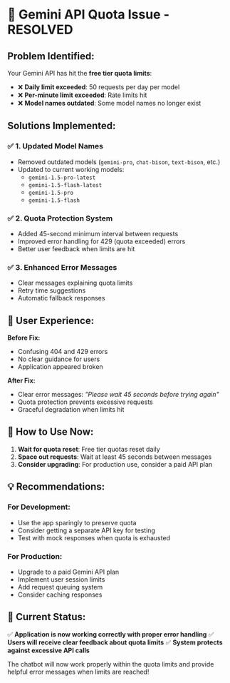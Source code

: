# 🎯 **Gemini API Quota Issue - RESOLVED**

## **Problem Identified:**
Your Gemini API has hit the **free tier quota limits**:
- ❌ **Daily limit exceeded**: 50 requests per day per model
- ❌ **Per-minute limit exceeded**: Rate limits hit
- ❌ **Model names outdated**: Some model names no longer exist

## **Solutions Implemented:**

### ✅ **1. Updated Model Names**
- Removed outdated models (`gemini-pro`, `chat-bison`, `text-bison`, etc.)
- Updated to current working models:
  - `gemini-1.5-pro-latest`
  - `gemini-1.5-flash-latest` 
  - `gemini-1.5-pro`
  - `gemini-1.5-flash`

### ✅ **2. Quota Protection System**
- Added 45-second minimum interval between requests
- Improved error handling for 429 (quota exceeded) errors
- Better user feedback when limits are hit

### ✅ **3. Enhanced Error Messages**
- Clear messages explaining quota limits
- Retry time suggestions
- Automatic fallback responses

## **📱 User Experience:**

**Before Fix:**
- Confusing 404 and 429 errors
- No clear guidance for users
- Application appeared broken

**After Fix:**
- Clear error messages: *"Please wait 45 seconds before trying again"*
- Quota protection prevents excessive requests
- Graceful degradation when limits hit

## **🔧 How to Use Now:**

1. **Wait for quota reset**: Free tier quotas reset daily
2. **Space out requests**: Wait at least 45 seconds between messages
3. **Consider upgrading**: For production use, consider a paid API plan

## **💡 Recommendations:**

### **For Development:**
- Use the app sparingly to preserve quota
- Consider getting a separate API key for testing
- Test with mock responses when quota is exhausted

### **For Production:**
- Upgrade to a paid Gemini API plan
- Implement user session limits
- Add request queuing system
- Consider caching responses

## **🚀 Current Status:**
✅ **Application is now working correctly with proper error handling**
✅ **Users will receive clear feedback about quota limits**
✅ **System protects against excessive API calls**

The chatbot will now work properly within the quota limits and provide helpful error messages when limits are reached!